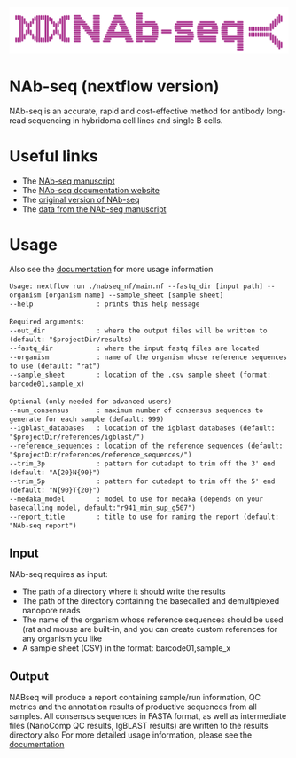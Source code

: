 ![NAb-seq](./modules/report/nabseq_logo.png)
# NAb-seq (nextflow version)
NAb-seq is an accurate, rapid and cost-effective method for antibody long-read sequencing in hybridoma 
cell lines and single B cells. 

# Useful links
* The [NAb-seq manuscript](https://www.tandfonline.com/doi/full/10.1080/19420862.2022.2106621)
* The [NAb-seq documentation website](https://kzeglinski.github.io/nab-seq/index.html)
* The [original version of NAb-seq](https://github.com/kzeglinski/nabseq_old)
* The [data from the NAb-seq manuscript](https://www.ebi.ac.uk/ena/browser/view/PRJEB51442?show=reads) 

# Usage
Also see the [documentation](https://kzeglinski.github.io/nab-seq/index.html) for more usage information
```
Usage: nextflow run ./nabseq_nf/main.nf --fastq_dir [input path] --organism [organism name] --sample_sheet [sample sheet]
--help                : prints this help message

Required arguments:
--out_dir             : where the output files will be written to (default: "$projectDir/results)
--fastq_dir           : where the input fastq files are located
--organism            : name of the organism whose reference sequences to use (default: "rat")
--sample_sheet        : location of the .csv sample sheet (format: barcode01,sample_x)

Optional (only needed for advanced users)
--num_consensus       : maximum number of consensus sequences to generate for each sample (default: 999)
--igblast_databases   : location of the igblast databases (default: "$projectDir/references/igblast/")
--reference_sequences : location of the reference sequences (default: "$projectDir/references/reference_sequences/")
--trim_3p             : pattern for cutadapt to trim off the 3' end (default: "A{20}N{90}")
--trim_5p             : pattern for cutadapt to trim off the 5' end (default: "N{90}T{20}")
--medaka_model        : model to use for medaka (depends on your basecalling model, default:"r941_min_sup_g507")
--report_title        : title to use for naming the report (default: "NAb-seq report")
```

## Input
NAb-seq requires as input:
* The path of a directory where it should write the results
* The path of the directory containing the basecalled and demultiplexed nanopore reads
* The name of the organism whose reference sequences should be used (rat and mouse are built-in, and you can create custom references for any organism you like 
* A sample sheet (CSV) in the format: barcode01,sample_x

## Output
NABseq will produce a report containing sample/run information, QC metrics and the annotation results of productive sequences from all samples. All consensus sequences in FASTA format, as well as intermediate files (NanoComp QC results, IgBLAST results) are written to the results directory also
For more detailed usage information, please see the [documentation](https://kzeglinski.github.io/nab-seq/index.html)


